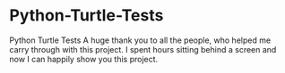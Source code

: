 # Python-Turtle-Tests
Python Turtle Tests
A huge thank you to all the people, who helped me carry through with this project. I spent hours sitting behind a screen and now I can happily show you this project. 
